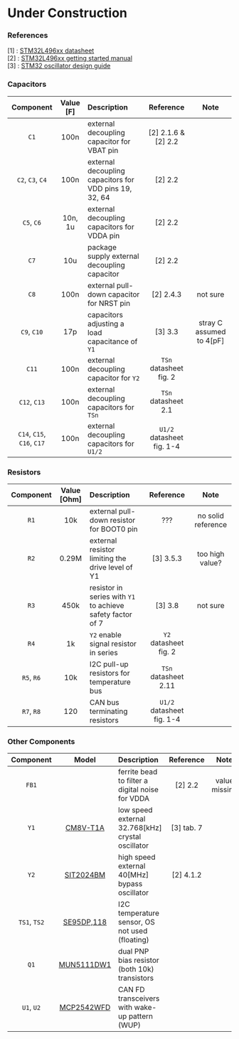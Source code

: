 # Under Construction

### References
[1] : [STM32L496xx datasheet](https://datasheet.lcsc.com/szlcsc/STMicroelectronics-STM32L496RGT6_C124720.pdf)  
[2] : [STM32L496xx getting started manual](https://www.st.com/resource/en/application_note/dm00125306-getting-started-with-stm32l4-series-and-stm32l4-series-hardware-development-stmicroelectronics.pdf)  
[3] : [STM32 oscillator design guide](https://www.st.com/resource/en/application_note/cd00221665-oscillator-design-guide-for-stm8afals-stm32-mcus-and-mpus-stmicroelectronics.pdf)

### Capacitors
| Component | Value [F] | Description | Reference | Note |
| :-: | :-: | :-- | :-: | :-: |
| `C1` | 100n | external decoupling capacitor for VBAT pin | [2] 2.1.6 & [2] 2.2 ||
| `C2`, `C3`, `C4` | 100n | external decoupling capacitors for VDD pins 19, 32, 64 | [2] 2.2 ||
| `C5`, `C6` | 10n, 1u |external decoupling capacitors for VDDA pin | [2] 2.2 ||
| `C7` | 10u | package supply external decoupling capacitor | [2] 2.2 ||
| `C8` | 100n | external pull-down capacitor for NRST pin | [2] 2.4.3 | not sure |
| `C9`, `C10` | 17p | capacitors adjusting a load capacitance of `Y1` | [3] 3.3 | stray C assumed to 4[pF] |
| `C11` | 100n | external decoupling capacitor for `Y2` | `TSn` datasheet fig. 2 | |
| `C12`, `C13` | 100n | external decoupling capacitors for `TSn` | `TSn` datasheet 2.1 | |
| `C14`, `C15`, `C16`, `C17` | 100n | external decoupling capacitors for `U1/2` | `U1/2` datasheet fig. 1-4 | |

### Resistors
| Component | Value [Ohm] | Description | Reference | Note |
| :-: | :-: | :-- | :-: | :-: |
| `R1` | 10k | external pull-down resistor for BOOT0 pin | ??? | no solid reference |
| `R2` | 0.29M | external resistor limiting the drive level of Y1 | [3] 3.5.3 | too high value? |
| `R3` | 450k | resistor in series with `Y1` to achieve safety factor of 7  | [3] 3.8 | not sure |
| `R4` | 1k | `Y2` enable signal resistor in series | `Y2` datasheet fig. 2 |  |
| `R5`, `R6` | 10k | I2C pull-up resistors for temperature bus | `TSn` datasheet 2.11 | | 
| `R7`, `R8` | 120 | CAN bus terminating resistors | `U1/2` datasheet fig. 1-4 | | 

### Other Components
| Component | Model | Description | Reference | Note |
| :-: | :-: | :-- | :-: | :-: |
| `FB1` |  | ferrite bead to filter a digital noise for VDDA | [2] 2.2 | value missing |
| `Y1` | [CM8V-T1A](https://www.mouser.de/datasheet/2/530/cm8v-t1a-1085761.pdf) | low speed external 32.768[kHz] crystal oscillator | [3] tab. 7 | |
| `Y2` | [SIT2024BM](https://www.mouser.de/datasheet/2/371/SiT2024B-datasheet-1110818.pdf) | high speed external 40[MHz] bypass oscillator | [2] 4.1.2 | |
| `TS1`, `TS2` | [SE95DP,118](https://www.mouser.de/datasheet/2/302/SE95-1127741.pdf) | I2C temperature sensor, OS not used (floating) | | |
| `Q1` | [MUN5111DW1](https://www.mouser.de/datasheet/2/308/DTA114ED-D-1387513.pdf) | dual PNP bias resistor (both 10k) transistors | | |
| `U1`, `U2` | [MCP2542WFD](https://www.mouser.de/datasheet/2/268/20005514a-1102085.pdf) | CAN FD transceivers with wake-up pattern (WUP) | | |
